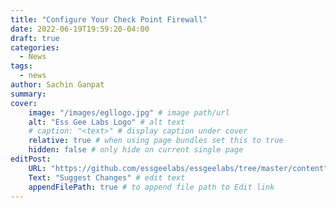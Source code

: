 ```yaml
---
title: "Configure Your Check Point Firewall"
date: 2022-06-19T19:59:20-04:00
draft: true
categories:
  - News
tags: 
  - news
author: Sachin Ganpat
summary: 
cover:
    image: "/images/egllogo.jpg" # image path/url
    alt: "Ess Gee Labs Logo" # alt text
    # caption: "<text>" # display caption under cover
    relative: true # when using page bundles set this to true
    hidden: false # only hide on current single page
editPost:
    URL: "https://github.com/essgeelabs/essgeelabs/tree/master/content"
    Text: "Suggest Changes" # edit text
    appendFilePath: true # to append file path to Edit link
---
```


